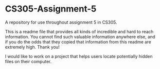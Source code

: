 # CS305-Assignment-5
A repository for use throughout assignment 5 in CS305. 

This is a readme file that provides all kinds of incredible and hard to reach information. You cannot find such valuable information anywhere else, and if you do the odds that they copied that information from this readme are extremely high. Thank you!

I would like to work on a project that helps users locate potentially hidden files on their computer.
